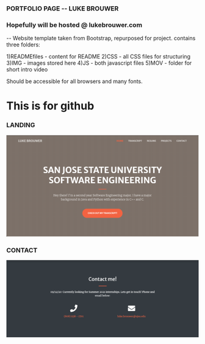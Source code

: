 ### PORTFOLIO PAGE -- LUKE BROUWER

### Hopefully will be hosted @ lukebrouwer.com


-- 
Website template taken from Bootstrap, repurposed for project. contains three folders:

1)READMEfiles - content for README
2)CSS - all CSS files for structuring
3)IMG - images stored here
4)JS - both javascript files
5)MOV - folder for short intro video

Should be accessible for all browsers and many fonts. 


[//]: # "Comment"
# This is for github
### LANDING
![Landing page website](READMEfiles/Landing.png)

### CONTACT
![Contact page website](READMEfiles/Contact.png)

